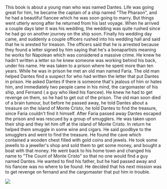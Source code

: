 <!Doctype html>
<html>
<head>
<title> The treasure of Monte Cristo </title> 
<meta charset="UTF-8">
</head>
<body>
<p> This book is about a young man who was named Dantes. Life was going great for him, he became the captain of a ship named "The Pharaon", and he had a beautiful fiancee which he was soon going to marry. But things went utterly wrong after he returned from his last voyage. When he arrived a couple days later it was his wedding, the wedding was quite rushed since he had go on another journey on the ship soon. Finally his wedding day came, and suddenly a couple officers rushed into his wedding hall and said that he is arested for treason.
The officers said that he is arrested because they found a letter signed by him saying that he's a bonapartists meaning he works for Napolean which was considered a massive crime. He knew he hadn't written a letter so he knew someone was working behind his back, under his name.
He was taken to a prison where he spent more than ten years. While he was in prison he met an old man named Faria. The old man helped Dantes find a suspect for who had written the letter that put Dantes in prison. He asked Dantes if there is someone that's jealous of him or hates him, and immediately two people came in his mind, the cargomaster of his ship, and Fernand ( a guy who liked his fiancee). He knew he had to get revenge on them, so he had to get out of the prison. The old man soon died of a brain tumour, but before he passed away, he told Dantes about a treasure on the island of Monte Cristo, he told Dantes to find the treasure, since Faria couldn't find it himself. After Faria passed away Dantes escaped the prison and was rescued by a group of smugglers. He was taken upon their ship and they let him off at the island of Monte Cristo.
 In return he helped them smuggle in some wine and cigars. He said goodbye to the smugglers and went to find the treasure. He found the cave which contained a wooden chest filled with gold coins and jewels. He took some jewells to a jeweller's shop and sold them to get some money, and bought a boat with that money. He went back to his home town and changed his name to "The Count of Monte Cristo" so that no one would find a guy named Dantes.
He wanted to find his father, but he had passed away and his fiancee was no where to be found. He decided that his next mission was to get revenge on fernand and the cargomaster that put him in trouble. </p>
<img src=https://www.google.com/url?sa=i&url=https%3A%2F%2Fmacmillaneducationebooks.com%2Fthe-treasure-of-monte-cristo.html&psig=AOvVaw0ViQdcus8UKBtpBUlrCzPb&ust=1633946619453000&source=images&cd=vfe&ved=0CAsQjRxqFwoTCJjx-NLLv_MCFQAAAAAdAAAAABAD>
</body>
</html>
